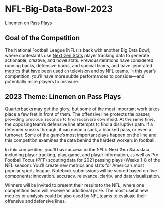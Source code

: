 # NFL-Big-Data-Bowl-2023

Linemen on Pass Plays

## Goal of the Competition

The National Football League (NFL) is back with another Big Data Bowl, where contestants use [Next Gen Stats](https://nextgenstats.nfl.com/) player tracking data to generate actionable, creative, and novel stats. Previous iterations have considered running backs, defensive backs, and special teams, and have generated [metrics](https://www.nfl.com/news/next-gen-stats-intro-to-expected-rushing-yards) that have been used on television and by NFL teams. In this year’s competition, you’ll have more subtle performances to consider—and potentially more players to measure.

## 2023 Theme: Linemen on Pass Plays

Quarterbacks may get the glory, but some of the most important work takes place a few feet in front of them. The offensive line protects the passer, providing precious seconds to find receivers downfield. At the same time, the opposing team’s defensive line attempts to find a disruptive path. If a defender sneaks through, it can mean a sack, a blocked pass, or even a turnover. Some of the game’s most important plays happen on the line and this competition examines the data behind the hardest workers in football.

In this competition, you’ll have access to the NFL’s Next Gen Stats data, including player tracking, play, game, and player information, as well as Pro Football Focus (PFF) scouting data for 2021 passing plays (Weeks 1-8 of the NFL season). You’ll create new metrics and stats for America's most popular sports league. Notebook submissions will be scored based on five components: innovation, accuracy, relevance, clarity, and data visualization.

Winners will be invited to present their results to the NFL, where one competition team will receive an additional prize. The most useful new metrics or analysis could be also used by NFL teams to evaluate their offensive and defensive lines.